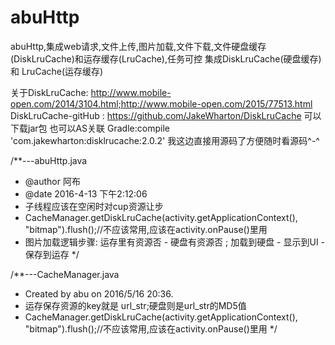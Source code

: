 ﻿# abuHttp
abuHttp,集成web请求,文件上传,图片加载,文件下载,文件硬盘缓存(DiskLruCache)和运存缓存(LruCache),任务可控
集成DiskLruCache(硬盘缓存) 和 LruCache(运存缓存) 

关于DiskLruCache: http://www.mobile-open.com/2014/3104.html;http://www.mobile-open.com/2015/77513.html
DiskLruCache-gitHub  :  https://github.com/JakeWharton/DiskLruCache
可以下载jar包 也可以AS关联 Gradle:compile 'com.jakewharton:disklrucache:2.0.2'
我这边直接用源码了方便随时看源码^-^

/**---abuHttp.java
 * @author 阿布
 * @date 2016-4-13 下午2:12:06
 * 子线程应该在空闲时对cup资源让步
 * CacheManager.getDiskLruCache(activity.getApplicationContext(), "bitmap").flush();//不应该常用,应该在activity.onPause()里用
 * 图片加载逻辑步骤: 运存里有资源否 - 硬盘有资源否 ; 加载到硬盘 - 显示到UI - 保存到运存
 */

/**---CacheManager.java
 * Created by abu on 2016/5/16 20:36.
 * 运存保存资源的key就是 url_str;硬盘则是url_str的MD5值
 * CacheManager.getDiskLruCache(activity.getApplicationContext(), "bitmap").flush();//不应该常用,应该在activity.onPause()里用
 */
